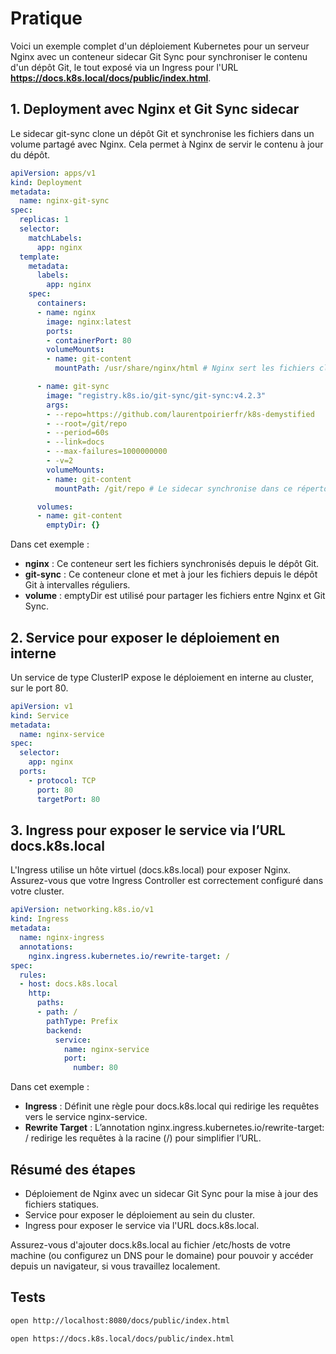 # Pratique

Voici un exemple complet d'un déploiement Kubernetes pour un serveur Nginx avec un conteneur sidecar Git Sync pour synchroniser le contenu d'un dépôt Git, le tout exposé via un Ingress pour l'URL **https://docs.k8s.local/docs/public/index.html**.

## 1. Deployment avec Nginx et Git Sync sidecar

Le sidecar git-sync clone un dépôt Git et synchronise les fichiers dans un volume partagé avec Nginx. Cela permet à Nginx de servir le contenu à jour du dépôt.


```yaml
apiVersion: apps/v1
kind: Deployment
metadata:
  name: nginx-git-sync
spec:
  replicas: 1
  selector:
    matchLabels:
      app: nginx
  template:
    metadata:
      labels:
        app: nginx
    spec:
      containers:
      - name: nginx
        image: nginx:latest
        ports:
        - containerPort: 80
        volumeMounts:
        - name: git-content
          mountPath: /usr/share/nginx/html # Nginx sert les fichiers clonés

      - name: git-sync
        image: "registry.k8s.io/git-sync/git-sync:v4.2.3"
        args:
        - --repo=https://github.com/laurentpoirierfr/k8s-demystified
        - --root=/git/repo
        - --period=60s
        - --link=docs
        - --max-failures=1000000000
        - -v=2
        volumeMounts:
        - name: git-content
          mountPath: /git/repo # Le sidecar synchronise dans ce répertoire partagé

      volumes:
      - name: git-content
        emptyDir: {}
```

Dans cet exemple :

* **nginx** : Ce conteneur sert les fichiers synchronisés depuis le dépôt Git.
* **git-sync** : Ce conteneur clone et met à jour les fichiers depuis le dépôt Git à intervalles réguliers.
* **volume** : emptyDir est utilisé pour partager les fichiers entre Nginx et Git Sync.

## 2. Service pour exposer le déploiement en interne

Un service de type ClusterIP expose le déploiement en interne au cluster, sur le port 80.

```yaml
apiVersion: v1
kind: Service
metadata:
  name: nginx-service
spec:
  selector:
    app: nginx
  ports:
    - protocol: TCP
      port: 80
      targetPort: 80
```


## 3. Ingress pour exposer le service via l’URL docs.k8s.local

L'Ingress utilise un hôte virtuel (docs.k8s.local) pour exposer Nginx. Assurez-vous que votre Ingress Controller est correctement configuré dans votre cluster.


```yaml
apiVersion: networking.k8s.io/v1
kind: Ingress
metadata:
  name: nginx-ingress
  annotations:
    nginx.ingress.kubernetes.io/rewrite-target: /
spec:
  rules:
  - host: docs.k8s.local
    http:
      paths:
      - path: /
        pathType: Prefix
        backend:
          service:
            name: nginx-service
            port:
              number: 80
```

Dans cet exemple :

* **Ingress** : Définit une règle pour docs.k8s.local qui redirige les requêtes vers le service nginx-service.
* **Rewrite Target** : L’annotation nginx.ingress.kubernetes.io/rewrite-target: / redirige les requêtes à la racine (/) pour simplifier l’URL.


## Résumé des étapes

* Déploiement de Nginx avec un sidecar Git Sync pour la mise à jour des fichiers statiques.
* Service pour exposer le déploiement au sein du cluster.
* Ingress pour exposer le service via l'URL docs.k8s.local.

Assurez-vous d'ajouter docs.k8s.local au fichier /etc/hosts de votre machine (ou configurez un DNS pour le domaine) pour pouvoir y accéder depuis un navigateur, si vous travaillez localement.


## Tests


```bash
open http://localhost:8080/docs/public/index.html

open https://docs.k8s.local/docs/public/index.html
```